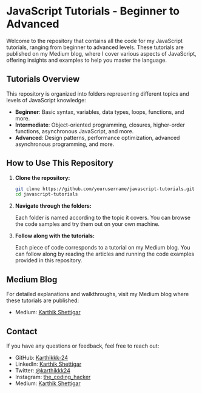 # JavaScript Tutorials - Beginner to Advanced

Welcome to the repository that contains all the code for my JavaScript tutorials, ranging from beginner to advanced levels. These tutorials are published on my Medium blog, where I cover various aspects of JavaScript, offering insights and examples to help you master the language.

## Tutorials Overview

This repository is organized into folders representing different topics and levels of JavaScript knowledge:

- **Beginner**: Basic syntax, variables, data types, loops, functions, and more.
- **Intermediate**: Object-oriented programming, closures, higher-order functions, asynchronous JavaScript, and more.
- **Advanced**: Design patterns, performance optimization, advanced asynchronous programming, and more.

## How to Use This Repository

1. **Clone the repository:**

   ```bash
   git clone https://github.com/yourusername/javascript-tutorials.git
   cd javascript-tutorials
   ```

2. **Navigate through the folders:**

   Each folder is named according to the topic it covers. You can browse the code samples and try them out on your own machine.

3. **Follow along with the tutorials:**

   Each piece of code corresponds to a tutorial on my Medium blog. You can follow along by reading the articles and running the code examples provided in this repository.

## Medium Blog

For detailed explanations and walkthroughs, visit my Medium blog where these tutorials are published:

- Medium: [Karthik Shettigar](https://medium.com/@karthikkk)

## Contact

If you have any questions or feedback, feel free to reach out:

- GitHub: [Karthikkk-24](https://github.com/Karthikkk-24)
- LinkedIn: [Karthik Shettigar](https://www.linkedin.com/in/kks24)
- Twitter: [@karthikkk24](https://twitter.com/karthikkk24)
- Instagram: [the_coding_hacker](https://www.instagram.com/the_coding_hacker/)
- Medium: [Karthik Shettigar](https://medium.com/@karthikkk)
